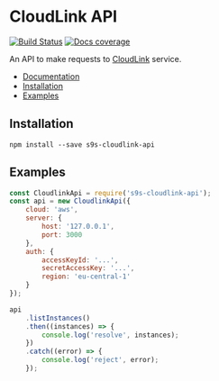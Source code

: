 # CloudLink API
[![Build Status](https://travis-ci.org/simon-s9/s9s-cloudlink-api.svg?branch=master)](https://travis-ci.org/simon-s9/s9s-cloudlink-api)
[![Docs coverage](https://cdn.rawgit.com/simon-s9/s9s-cloudlink-api/186ef31/docs/badge.svg)](http://google.com/)

An API to make requests to [CloudLink](https://github.com/simon-s9/s9s-cloudlink) service.

* [Documentation](https://cdn.rawgit.com/simon-s9/s9s-cloudlink-api/186ef31/docs/index.html)
* [Installation](#installation)
* [Examples](#examples)

## Installation
```
npm install --save s9s-cloudlink-api
```

## Examples
```javascript
const CloudlinkApi = require('s9s-cloudlink-api');
const api = new CloudlinkApi({
    cloud: 'aws',
    server: {
        host: '127.0.0.1',
        port: 3000
    },
    auth: {
        accessKeyId: '...',
        secretAccessKey: '...',
        region: 'eu-central-1'
    }
});

api
    .listInstances()
    .then((instances) => {
        console.log('resolve', instances);
    })
    .catch((error) => {
        console.log('reject', error);
    });
```
